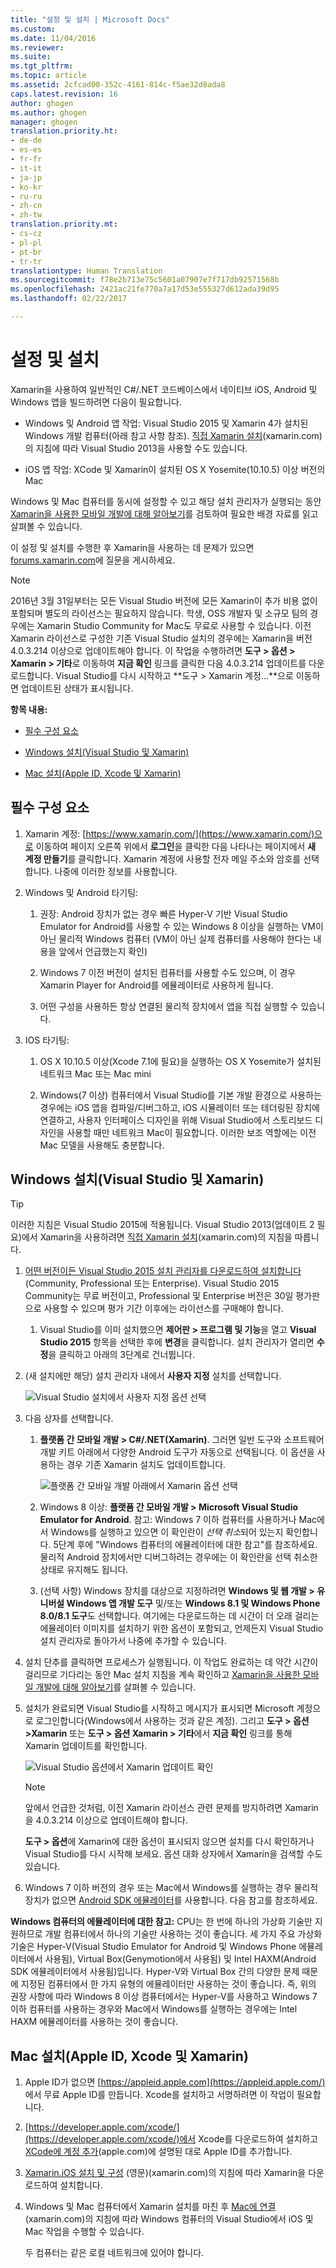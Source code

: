 ```yaml
---
title: "설정 및 설치 | Microsoft Docs"
ms.custom: 
ms.date: 11/04/2016
ms.reviewer: 
ms.suite: 
ms.tgt_pltfrm: 
ms.topic: article
ms.assetid: 2cfcad00-352c-4161-814c-f5ae32d8ada8
caps.latest.revision: 16
author: ghogen
ms.author: ghogen
manager: ghogen
translation.priority.ht:
- de-de
- es-es
- fr-fr
- it-it
- ja-jp
- ko-kr
- ru-ru
- zh-cn
- zh-tw
translation.priority.mt:
- cs-cz
- pl-pl
- pt-br
- tr-tr
translationtype: Human Translation
ms.sourcegitcommit: f78e2b713e75c5601a07907e7f717db92571568b
ms.openlocfilehash: 2421ac21fe770a7a17d53e555327d612ada39d95
ms.lasthandoff: 02/22/2017

---
```

# <a name="setup-and-install"></a>설정 및 설치
Xamarin을 사용하여 일반적인 C#/.NET 코드베이스에서 네이티브 iOS, Android 및 Windows 앱을 빌드하려면 다음이 필요합니다.  
  
-   Windows 및 Android 앱 작업: Visual Studio 2015 및 Xamarin 4가 설치된 Windows 개발 컴퓨터(아래 참고 사항 참조). [직접 Xamarin 설치](https://developer.xamarin.com/guides/cross-platform/getting_started/requirements/#install)(xamarin.com)의 지침에 따라 Visual Studio 2013을 사용할 수도 있습니다.   
  
-   iOS 앱 작업: XCode 및 Xamarin이 설치된 OS X Yosemite(10.10.5) 이상 버전의 Mac  
  
 Windows 및 Mac 컴퓨터를 동시에 설정할 수 있고 해당 설치 관리자가 실행되는 동안 [Xamarin을 사용한 모바일 개발에 대해 알아보기](../cross-platform/learn-about-mobile-development-with-xamarin.md)를 검토하여 필요한 배경 자료를 읽고 살펴볼 수 있습니다.  
 
이 설정 및 설치를 수행한 후 Xamarin을 사용하는 데 문제가 있으면 [forums.xamarin.com](http://forums.xamarin.com/)에 질문을 게시하세요.
  
> [!NOTE]
>  2016년 3월 31일부터는 모든 Visual Studio 버전에 모든 Xamarin이 추가 비용 없이 포함되며 별도의 라이선스는 필요하지 않습니다. 학생, OSS 개발자 및 소규모 팀의 경우에는 Xamarin Studio Community for Mac도 무료로 사용할 수 있습니다. 이전 Xamarin 라이선스로 구성한 기존 Visual Studio 설치의 경우에는 Xamarin을 버전 4.0.3.214 이상으로 업데이트해야 합니다. 이 작업을 수행하려면 **도구 > 옵션 > Xamarin > 기타**로 이동하여 **지금 확인** 링크를 클릭한 다음 4.0.3.214 업데이트를 다운로드합니다. Visual Studio를 다시 시작하고 **도구 > Xamarin 계정...**으로 이동하면 업데이트된 상태가 표시됩니다.  
  
 **항목 내용:**  
  
-   [필수 구성 요소](#prereq)  
  
-   [Windows 설치(Visual Studio 및 Xamarin)](#windows)  
  
-   [Mac 설치(Apple ID, Xcode 및 Xamarin)](#mac)  
  
##  <a name="prereq"></a> 필수 구성 요소  
  
1.  Xamarin 계정: [https://www.xamarin.com/](https://www.xamarin.com/)으로 이동하여 페이지 오른쪽 위에서 **로그인**을 클릭한 다음 나타나는 페이지에서 **새 계정 만들기**를 클릭합니다. Xamarin 계정에 사용할 전자 메일 주소와 암호를 선택합니다. 나중에 이러한 정보를 사용합니다.  
  
2.  Windows 및 Android 타기팅:  
  
    1.  권장: Android 장치가 없는 경우 빠른 Hyper-V 기반 Visual Studio Emulator for Android를 사용할 수 있는 Windows 8 이상을 실행하는 VM이 아닌 물리적 Windows 컴퓨터 (VM이 아닌 실제 컴퓨터를 사용해야 한다는 내용을 앞에서 언급했는지 확인)  
  
    2.  Windows 7 이전 버전이 설치된 컴퓨터를 사용할 수도 있으며, 이 경우 Xamarin Player for Android를 에뮬레이터로 사용하게 됩니다. 
    
    3. 어떤 구성을 사용하든 항상 연결된 물리적 장치에서 앱을 직접 실행할 수 있습니다.  
  
3.  IOS 타기팅:  
  
    1.  OS X 10.10.5 이상(Xcode 7.1에 필요)을 실행하는 OS X Yosemite가 설치된 네트워크 Mac 또는 Mac mini  
  
    2.  Windows(7 이상) 컴퓨터에서 Visual Studio를 기본 개발 환경으로 사용하는 경우에는 iOS 앱을 컴파일/디버그하고, iOS 시뮬레이터 또는 테더링된 장치에 연결하고, 사용자 인터페이스 디자인을 위해 Visual Studio에서 스토리보드 디자인을 사용할 때만 네트워크 Mac이 필요합니다. 이러한 보조 역할에는 이전 Mac 모델을 사용해도 충분합니다.  
  
##  <a name="windows"></a> Windows 설치(Visual Studio 및 Xamarin)  
  
> [!TIP]
>  이러한 지침은 Visual Studio 2015에 적용됩니다. Visual Studio 2013(업데이트 2 필요)에서 Xamarin을 사용하려면 [직접 Xamarin 설치](https://developer.xamarin.com/guides/cross-platform/getting_started/requirements/#install)(xamarin.com)의 지침을 따릅니다.  
  
1.  [어떤 버전이든 Visual Studio 2015 설치 관리자를 다운로드하여 설치합니다](https://www.visualstudio.com/en-us/downloads/download-visual-studio-vs.aspx) (Community, Professional 또는 Enterprise). Visual Studio 2015 Community는 무료 버전이고, Professional 및 Enterprise 버전은 30일 평가판으로 사용할 수 있으며 평가 기간 이후에는 라이선스를 구매해야 합니다.  
  
    1.  Visual Studio를 이미 설치했으면 **제어판 > 프로그램 및 기능**을 열고 **Visual Studio 2015** 항목을 선택한 후에 **변경**을 클릭합니다. 설치 관리자가 열리면 **수정**을 클릭하고 아래의 3단계로 건너뜁니다.  
  
2.  (새 설치에만 해당) 설치 관리자 내에서 **사용자 지정** 설치를 선택합니다.  
  
     ![Visual Studio 설치에서 사용자 지정 옵션 선택](../cross-platform/media/cross-plat-xamarin-setup-1.png "Cross-Plat Xamarin Setup 1")  
  
3.  다음 상자를 선택합니다.  
  
    1.  **플랫폼 간 모바일 개발 > C#/.NET(Xamarin)**. 그러면 일반 도구와 소프트웨어 개발 키트 아래에서 다양한 Android 도구가 자동으로 선택됩니다. 이 옵션을 사용하는 경우 기존 Xamarin 설치도 업데이트합니다.  
  
         ![플랫폼 간 모바일 개발 아래에서 Xamarin 옵션 선택](../cross-platform/media/cross-plat-xamarin-setup-2.png "Cross-Plat Xamarin Setup 2")  
  
    2.  Windows 8 이상: **플랫폼 간 모바일 개발 > Microsoft Visual Studio Emulator for Android**. 참고: Windows 7 이하 컴퓨터를 사용하거나 Mac에서 Windows를 실행하고 있으면 이 확인란이 *선택 취소*되어 있는지 확인합니다. 5단계 후에 "Windows 컴퓨터의 에뮬레이터에 대한 참고"를 참조하세요. 물리적 Android 장치에서만 디버그하려는 경우에는 이 확인란을 선택 취소한 상태로 유지해도 됩니다.  
  
    3.  (선택 사항) Windows 장치를 대상으로 지정하려면 **Windows 및 웹 개발 > 유니버설 Windows 앱 개발 도구** 및/또는 **Windows 8.1 및 Windows Phone 8.0/8.1 도구**도 선택합니다. 여기에는 다운로드하는 데 시간이 더 오래 걸리는 에뮬레이터 이미지를 설치하기 위한 옵션이 포함되고, 언제든지 Visual Studio 설치 관리자로 돌아가서 나중에 추가할 수 있습니다.  
  
4.  설치 단추를 클릭하면 프로세스가 실행됩니다. 이 작업도 완료하는 데 약간 시간이 걸리므로 기다리는 동안 Mac 설치 지침을 계속 확인하고 [Xamarin을 사용한 모바일 개발에 대해 알아보기](../cross-platform/learn-about-mobile-development-with-xamarin.md)를 살펴볼 수 있습니다.  
  
5.  설치가 완료되면 Visual Studio를 시작하고 메시지가 표시되면 Microsoft 계정으로 로그인합니다(Windows에서 사용하는 것과 같은 계정). 그리고 **도구 > 옵션 >Xamarin** 또는 **도구 > 옵션 Xamarin > 기타**에서 **지금 확인** 링크를 통해 Xamarin 업데이트를 확인합니다.  
  
     ![Visual Studio 옵션에서 Xamarin 업데이트 확인](../cross-platform/media/cross-plat-xamarin-setup-3.png "Cross-Plat Xamarin Setup 3")  
  
    > [!NOTE]
    >  앞에서 언급한 것처럼, 이전 Xamarin 라이선스 관련 문제를 방지하려면 Xamarin을 4.0.3.214 이상으로 업데이트해야 합니다.  

    **도구 > 옵션**에 Xamarin에 대한 옵션이 표시되지 않으면 설치를 다시 확인하거나 Visual Studio를 다시 시작해 보세요. 옵션 대화 상자에서 Xamarin을 검색할 수도 있습니다.
      
6.  Windows 7 이하 버전의 경우 또는 Mac에서 Windows를 실행하는 경우 물리적 장치가 없으면 [Android SDK 에뮬레이터](https://developer.xamarin.com/guides/android/deployment,_testing,_and_metrics/debug-on-emulator/android-sdk-emulator/)를 사용합니다. 다음 참고를 참조하세요.  
  
 **Windows 컴퓨터의 에뮬레이터에 대한 참고:** CPU는 한 번에 하나의 가상화 기술만 지원하므로 개발 컴퓨터에서 하나의 기술만 사용하는 것이 좋습니다. 세 가지 주요 가상화 기술은 Hyper-V(Visual Studio Emulator for Android 및 Windows Phone 에뮬레이터에서 사용됨), Virtual Box(Genymotion에서 사용됨) 및 Intel HAXM(Android SDK 에뮬레이터에서 사용됨)입니다. Hyper-V와 Virtual Box 간의 다양한 문제 때문에 지정된 컴퓨터에서 한 가지 유형의 에뮬레이터만 사용하는 것이 좋습니다. 즉, 위의 권장 사항에 따라 Windows 8 이상 컴퓨터에서는 Hyper-V를 사용하고 Windows 7 이하 컴퓨터를 사용하는 경우와 Mac에서 Windows를 실행하는 경우에는 Intel HAXM 에뮬레이터를 사용하는 것이 좋습니다.  
  
##  <a name="mac"></a> Mac 설치(Apple ID, Xcode 및 Xamarin)  
  
1.  Apple ID가 없으면 [https://appleid.apple.com](https://appleid.apple.com/) 에서 무료 Apple ID를 만듭니다. Xcode를 설치하고 서명하려면 이 작업이 필요합니다.  
  
2.  [https://developer.apple.com/xcode/](https://developer.apple.com/xcode/)에서 Xcode를 다운로드하여 설치하고 [XCode에 계정 추가](https://developer.apple.com/library/content/documentation/IDEs/Conceptual/AppStoreDistributionTutorial/AddingYourAccounttoXcode/AddingYourAccounttoXcode.html#//apple_ref/doc/uid/TP40013839-CH40-SW1)(apple.com)에 설명된 대로 Apple ID를 추가합니다.  
  
3.  [Xamarin.iOS 설치 및 구성](http://developer.xamarin.com/guides/ios/getting_started/installation/mac/) (영문)(xamarin.com)의 지침에 따라 Xamarin을 다운로드하여 설치합니다.  
  
4.  Windows 및 Mac 컴퓨터에서 Xamarin 설치를 마친 후 [Mac에 연결](http://developer.xamarin.com/guides/ios/getting_started/installation/windows/xamarin-mac-agent/)(xamarin.com)의 지침에 따라 Windows 컴퓨터의 Visual Studio에서 iOS 및 Mac 작업을 수행할 수 있습니다.  
  
     두 컴퓨터는 같은 로컬 네트워크에 있어야 합니다.
